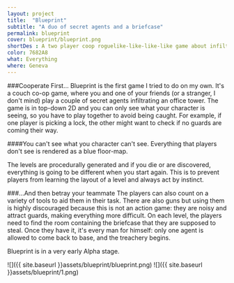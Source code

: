 ```yaml
---
layout: project
title:  "Blueprint"
subtitle: "A duo of secret agents and a briefcase"
permalink: blueprint
cover: blueprint/blueprint.png
shortDes : A two player coop roguelike-like-like-like game about infiltration and treachery
color: 7682A8
what: Everything
where: Geneva
---
```


###Cooperate First...
Blueprint is the first game I tried to do on my own. It's a couch co-op game, where you and one of your friends (or a stranger, I don't mind) play a couple of secret agents infiltrating an office tower. The game is in top-down 2D and you can only see what your character is seeing, so you have to play together to avoid being caught. For example, if one player is picking a lock, the other might want to check if no guards are coming their way.

####You can't see what you character can't see.
Everything that players don't see is rendered as a blue floor-map.

The levels are procedurally generated and if you die or are discovered, everything is going to be different when you start again. This is to prevent players from learning the layout of a level and always act by instinct.

###...And then betray your teammate
The players can also count on a variety of tools to aid them in their task. There are also guns but using them is highly discouraged because this is not an action game: they are noisy and attract guards, making everything more difficult. On each level, the players need to find the room containing the briefcase that they are supposed to steal.
Once they have it, it's every man for himself: only one agent is allowed to come back to base, and the treachery begins.

Blueprint is in a very early Alpha stage.

![]({{ site.baseurl }}assets/blueprint/blueprint.png)
![]({{ site.baseurl }}assets/blueprint/1.png)
